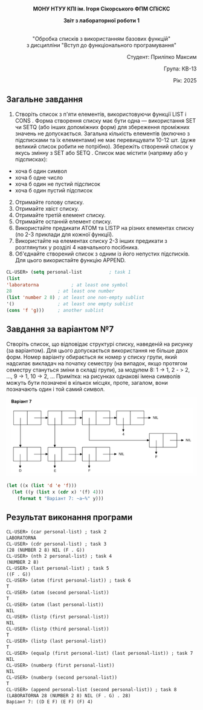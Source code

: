 
<p align="center"><b>МОНУ НТУУ КПІ ім. Ігоря Сікорського ФПМ СПіСКС</b></p>
<p align="center">
<b>Звіт з лабораторної роботи 1</b>
<p align="center">
<br>"Обробка списків з використанням базових функцій"</br>
з дисципліни "Вступ до функціонального програмування"
</p>
<div align="right">
    <p>Студент: Приліпко Максим</p>
    <p>Група: КВ-13</p>
    <p>Рік: 2025</p>
</div>


## Загальне завдання
1. Створіть список з п'яти елементів, використовуючи функції LIST і CONS . Форма створення списку має бути одна — використання SET чи SETQ (або інших допоміжних форм) для збереження проміжних значень не допускається. Загальна кількість елементів (включно з підсписками та їх елементами) не має перевищувати 10-12 шт. (дуже великий список робити не потрібно). Збережіть створений список у якусь змінну з SET або SETQ . Список має містити (напряму або у підсписках): 
* хоча б один символ 
* хоча б одне число 
* хоча б один не пустий підсписок
* хоча б один пустий підсписок 
2. Отримайте голову списку. 
3. Отримайте хвіст списку. 
4. Отримайте третій елемент списку. 
5. Отримайте останній елемент списку. 
6. Використайте предикати ATOM та LISTP на різних елементах списку (по 2-3 приклади для кожної функції). 
7. Використайте на елементах списку 2-3 інших предикати з розглянутих у розділі 4 навчального посібника. 
8. Об'єднайте створений список з одним із його непустих підсписків. Для цього використайте функцію APPEND. 


```lisp
CL-USER> (setq personal-list          ; task 1
(list
'laboratorna            ; at least one symbol 
28                 ; at least one number
(list 'number 2 8) ; at least one non-empty sublist        
'()                ; at least one empty sublist
(cons 'f 'g)))     ; another sublist
```
## Завдання за варіантом №7
Створіть список, що відповідає структурі списку, наведеній на рисунку (за варіантом). Для цього допускається використання не більше двох форм. Номер варіанту обирається як номер у списку групи, який надсилає викладач на початку семестру (на випадок, якщо протягом семестру стануться зміни в складі групи), за модулем 8: 1 -> 1, 2 - > 2, ..., 9 -> 1, 10 -> 2, ... 
Примітка: на рисунках однакові імена символів можуть бути позначені в кількох місцях, проте, загалом, вони позначають один і той самий символ. 
<p align="center">
<img src="image.png">
</p>

```lisp
(let ((x (list 'd 'e 'f)))
  (let ((y (list x (cdr x) '(f) 4)))
    (format t "Варіант 7: ~a~%" y)))

```

## Результат виконання програми
```
CL-USER> (car personal-list) ; task 2
LABORATORNA
CL-USER> (cdr personal-list) ; task 3
(28 (NUMBER 2 8) NIL (F . G))
CL-USER> (nth 2 personal-list) ; task 4
(NUMBER 2 8)
CL-USER> (last personal-list) ; task 5
((F . G))
CL-USER> (atom (first personal-list)) ; task 6
T
CL-USER> (atom (second personal-list))
T
CL-USER> (atom (last personal-list))
NIL
CL-USER> (listp (first personal-list))
NIL
CL-USER> (listp (third personal-list))
T
CL-USER> (listp (last personal-list))
T
CL-USER> (equalp (first personal-list) (last personal-list)) ; task 7
NIL
CL-USER> (numberp (first personal-list))
NIL
CL-USER> (numberp (second personal-list))
T
CL-USER> (append personal-list (second personal-list)) ; task 8
(LABORATORNA 28 (NUMBER 2 8) NIL (F . G) . 28)
Варіант 7: ((D E F) (E F) (F) 4)
```
